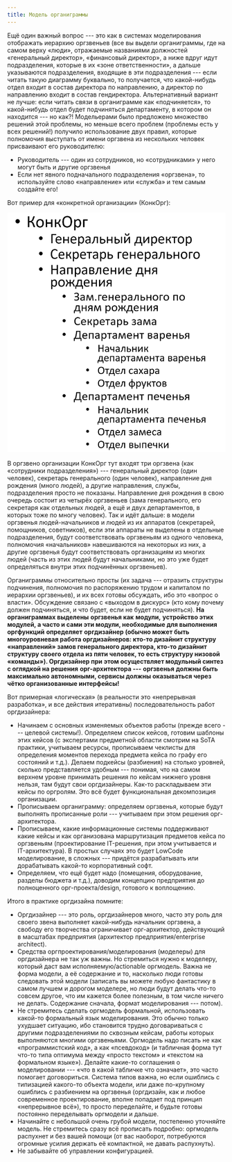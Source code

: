 ```yaml
---
title: Модель органиграммы
---
```


Ещё один важный вопрос --- это как в системах моделирования отображать
иерархию оргзвеньев (все вы выдели органиграммы, где на самом верху
«люди», отражаемые названиями должностей «генеральный директор»,
«финансовый директор», а ниже вдруг идут подразделения, которые в их
«зоне ответственности», а дальше указываются подразделения, входящие в
эти подразделения --- если читать такую диаграмму буквально, то
получается, что какой-нибудь отдел входит в состав директора по
направлению, а директор по направлению входит в состав гендиректора.
Альтернативный вариант не лучше: если читать связи в органиграмме как
«подчиняется», то какой-нибудь отдел будет подчиняться департаменту, в
котором он находится --- но как?! Модельерами было предложено множество
решений этой проблемы, но меньше всего проблем (проблемы есть у всех
решений!) получило использование двух правил, которые полномочия
выступать от имени оргзвена из нескольких человек присваивают его
руководителю:

-   Руководитель --- один из сотрудников, но «сотрудниками» у него могут
    быть и другие оргзвенья
-   Если нет явного подначального подразделения «оргзвена», то
    используйте слово «направление» или «служба» и тем самым создайте
    его!

Вот пример для «конкретной организации» (КонкОрг):


![](06-organigram-model-75.png)


В оргзвено организации КонкОрг тут входят три оргзвена (как «сотрудники
подразделения») --- генеральный директор (один человек), секретарь
генерального (один человек), направление дня рождения (много людей), а
другие направления, службы, подразделения просто не показаны.
Направление дня рождения в свою очередь состоит из четырёх оргзвеньев
(зама генерального, его секретаря как отдельных людей, а ещё и двух
департаментов, в которых тоже по многу человек). Так и идёт дальше: в
модели оргзвенья людей-начальников и людей из их аппаратов (секретарей,
помощников, советников), если эти аппараты не выделены в отдельные
подразделения, будут соответствовать оргзвеньям из одного человека,
полномочия «начальников» навешиваются на некоторых из них, а другие
оргзвенья будут соответствовать организациям из многих людей (часть из
этих людей будут начальниками, но это уже будет определяться внутри этих
подчинённых оргзвеньев).

Органиграммы относительно просты (их задача --- отразить структуры
подчинения, полномочия по распоряжению трудом и капиталом по иерархии
оргзвеньев), и их всех готовы обсуждать, ибо это «вопрос о власти».
Обсуждение связано с «выходом в дискурс» (кто кому почему должен
подчиняться, и что будет, если не будет подчиняться). **На органиграммах
выделены** **оргзвенья как** **модули,** **устройство этих модулей, а
часто и сами эти модули, необходимые для выполнения оргфункций**
**определяет** **оргдизайнер (обычно может быть многоуровневая работа
оргдизайнеров: кто-то дизайнит структуру «направлений» замов
генерального директора, кто-то дизайнит структуру своего отдела из пяти
человек, то есть структуру низовой «команды»). Оргдизайнер при этом
осуществляет модульный синтез** **с оглядкой на решения**
**орг-архитектора ---** **оргзвенья** **должны быть максимально
автономными, сервисы должны оказываться через чётко организованные
интерфейсы!**

Вот примерная «логическая» (в реальности это «непрерывная разработка», и
все действия итеративны) последовательность работ оргдизайнера:

-   Начинаем с основных изменяемых объектов работы (прежде всего ---
    целевой системы!). Определяем список кейсов, готовим шаблоны этих
    кейсов (с экспертами предметной области смотрим на SoTA практики,
    учитываем ресурсы, прописываем чеклисты для определения моментов
    перехода предмета кейса по графу его состояний и т.д.). Делаем
    подкейсы (разбиения) на столько уровней, сколько представляется
    удобным --- понимая, что на самом верхнем уровне принимать решения
    по кейсам нижнего уровня нельзя, там будут свои оргдизайнеры. Как-то
    раскладываем эти кейсы по оргролям. Это всё будет функциональная
    декомпозиция организации.
-   Прописываем органиграмму: определяем оргзвенья, которые будут
    выполнять прописанные роли --- учитываем при этом решения
    орг-архитектора.
-   Прописываем, какие информационные системы поддерживают какие кейсы и
    как организована маршрутизация предметов кейса по оргзвеньям
    (проектирование IT-решения, при этом учитывается и IT-архитектура).
    В простых случаях это будет LowCode моделирование, в сложных ---
    придётся разрабатывать или дорабатывать какой-то корпоративный софт.
-   Определяем, что ещё будет надо (помещения, оборудование, разделы
    бюджета и т.д.), доводим концепцию предприятия до полноценного
    орг-проекта/design, готового к воплощению.

Итого в практике оргдизайна помните:

-   Оргдизайнер --- это роль, оргдизайнеров много, часто эту роль для
    своего звена выполняет какой-нибудь начальник оргзвена, а свободу
    его творчества ограничивает орг-архитектор, действующий в масштабах
    предприятия (архитектор предприятия/enterprise architect).
-   Средства оргпроектирования/моделирования (моделеры) для оргдизайнера
    не так уж важны. Но стремиться нужно к моделеру, который даст вам
    исполняемую/actionable оргмодель. Важна не форма модели, а её
    содержание и то, насколько люди готовы следовать этой модели
    (записать вы можете любую фантастику в самом лучшем и дорогом
    моделере, но люди будут делать что-то совсем другое, что им кажется
    более полезным, в том числе ничего не делать. Содержание сначала,
    формат моделирования --- потом).
-   Не стремитесь сделать оргмодель формальной, использовать какой-то
    формальный язык моделирования. Это обычно только ухудшает ситуацию,
    ибо становится трудно договариваться с другими подразделениями по
    сквозным кейсам, работы которых выполняются многими оргзвеньями.
    Оргмодель надо писать не как «программистский код», а как
    «псевдокод» (и табличная форма тут что-то типа оптимума между
    «просто текстом» и «текстом на формальном языке»). Делайте какие-то
    соглашения о моделировании --- «что в какой табличке что означает»,
    это часто помогает договориться. Система типов важна, но если
    ошиблись с типизацией какого-то объекта модели, или даже по-крупному
    ошиблись с разбиением на оргзвенья (оргдизайн, как и любое
    современное проектирование, вполне попадает под принцип «непрерывное
    всё»), то просто переделайте, и будьте готовы постоянно переделывать
    оргмодели и дальше.
-   Начинайте с небольшой очень грубой модели, постепенно уточняйте
    модель. Не стремитесь сразу всё прописать подробно: оргмодель
    распухнет и без вашей помощи (от вас наоборот, потребуются огромные
    усилия держать её компактной, не давать распухнуть).
-   Не забывайте об управлении конфигурацией.
